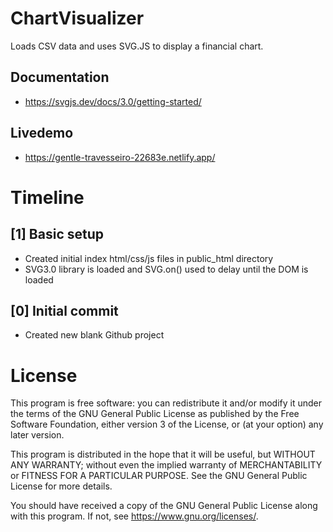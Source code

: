 # ChartVisualizer

Loads CSV data and uses SVG.JS to display a financial chart.

## Documentation
* https://svgjs.dev/docs/3.0/getting-started/

## Livedemo
* https://gentle-travesseiro-22683e.netlify.app/

# Timeline

## [1] Basic setup
* Created initial index html/css/js files in public_html directory
* SVG3.0 library is loaded and SVG.on() used to delay until the DOM is loaded

## [0] Initial commit
* Created new blank Github project

# License
This program is free software: you can redistribute it and/or modify it under the terms of the GNU General Public License as published by the Free Software Foundation, either version 3 of the License, or (at your option) any later version.

This program is distributed in the hope that it will be useful, but WITHOUT ANY WARRANTY; without even the implied warranty of MERCHANTABILITY or FITNESS FOR A PARTICULAR PURPOSE. See the GNU General Public License for more details.

You should have received a copy of the GNU General Public License along with this program. If not, see https://www.gnu.org/licenses/.